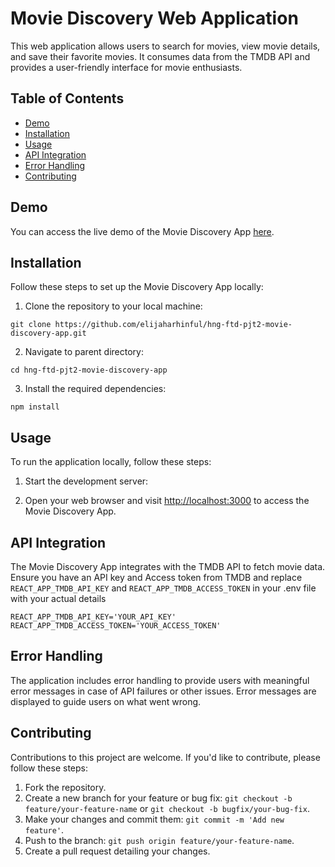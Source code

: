 # Movie Discovery Web Application

This web application allows users to search for movies, view movie details, and save their favorite movies. It consumes data from the TMDB API and provides a user-friendly interface for movie enthusiasts.

## Table of Contents

- [Demo](#demo)
- [Installation](#installation)
- [Usage](#usage)
- [API Integration](#api-integration)
- [Error Handling](#error-handling)
- [Contributing](#contributing)

## Demo

You can access the live demo of the Movie Discovery App [here](https://movie-discovery-app.up.railway.app/).


## Installation

Follow these steps to set up the Movie Discovery App locally:

1. Clone the repository to your local machine:

```
git clone https://github.com/elijaharhinful/hng-ftd-pjt2-movie-discovery-app.git
```
2. Navigate to parent directory:

```
cd hng-ftd-pjt2-movie-discovery-app
```
3. Install the required dependencies:

```
npm install
```
## Usage

To run the application locally, follow these steps:

1. Start the development server:

2. Open your web browser and visit [http://localhost:3000](http://localhost:3000) to access the Movie Discovery App.

## API Integration

The Movie Discovery App integrates with the TMDB API to fetch movie data. Ensure you have an API key and Access token from TMDB and replace `REACT_APP_TMDB_API_KEY` and `REACT_APP_TMDB_ACCESS_TOKEN`  in your .env file with your actual details

```
REACT_APP_TMDB_API_KEY='YOUR_API_KEY'
REACT_APP_TMDB_ACCESS_TOKEN='YOUR_ACCESS_TOKEN'
```

## Error Handling

The application includes error handling to provide users with meaningful error messages in case of API failures or other issues. Error messages are displayed to guide users on what went wrong.

## Contributing

Contributions to this project are welcome. If you'd like to contribute, please follow these steps:

1. Fork the repository.
2. Create a new branch for your feature or bug fix: `git checkout -b feature/your-feature-name` or `git checkout -b bugfix/your-bug-fix`.
3. Make your changes and commit them: `git commit -m 'Add new feature'`.
4. Push to the branch: `git push origin feature/your-feature-name`.
5. Create a pull request detailing your changes.

